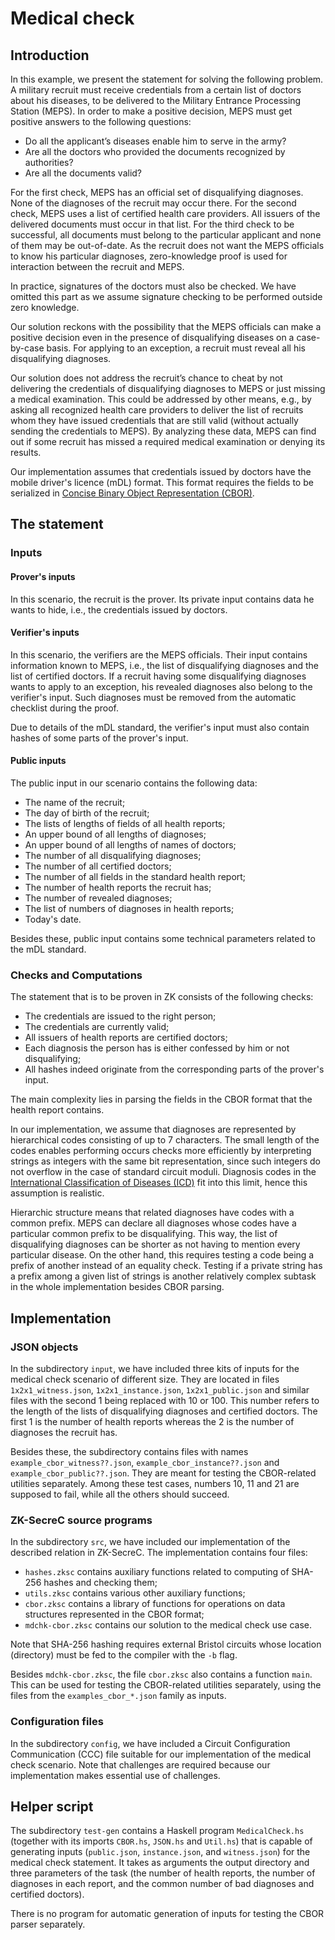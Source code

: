 # Medical check

## Introduction

In this example, we present the statement for solving the following problem. A military recruit must receive credentials from a certain list of doctors about his diseases, to be delivered to the Military Entrance Processing Station (MEPS). In order to make a positive decision, MEPS must get positive answers to the following questions:

* Do all the applicant’s diseases enable him to serve in the army?
* Are all the doctors who provided the documents recognized by authorities?
* Are all the documents valid?

For the first check, MEPS has an official set of disqualifying diagnoses. None of the diagnoses of the recruit may occur there. For the second check, MEPS uses a list of certified health care providers. All issuers of the delivered documents must occur in that list. For the third check to be successful, all documents must belong to the particular applicant and none of them may be out-of-date. As the recruit does not want the MEPS officials to know his particular diagnoses, zero-knowledge proof is used for interaction between the recruit and MEPS.

In practice, signatures of the doctors must also be checked. We have omitted this part as we assume signature checking to be performed outside zero knowledge.

Our solution reckons with the possibility that the MEPS officials can make a positive decision even in the presence of disqualifying diseases on a case-by-case basis. For applying to an exception, a recruit must reveal all his disqualifying diagnoses.

Our solution does not address the recruit’s chance to cheat by not delivering the credentials of disqualifying diagnoses to MEPS or just missing a medical examination. This could be addressed by other means, e.g., by asking all recognized health care providers to deliver the list of recruits whom they have issued credentials that are still valid (without actually sending the credentials to MEPS). By analyzing these data, MEPS can find out if some recruit has missed a required medical examination or denying its results.

Our implementation assumes that credentials issued by doctors have the mobile driver's licence (mDL) format. This format requires the fields to be serialized in [Concise Binary Object Representation (CBOR)](https://www.rfc-editor.org/rfc/rfc8949.html).

## The statement

### Inputs

#### Prover's inputs

In this scenario, the recruit is the prover. Its private input contains data he wants to hide, i.e., the credentials issued by doctors.

#### Verifier's inputs

In this scenario, the verifiers are the MEPS officials. Their input contains information known to MEPS, i.e., the list of disqualifying diagnoses and the list of certified doctors. If a recruit having some disqualifying diagnoses wants to apply to an exception, his revealed diagnoses also belong to the verifier's input. Such diagnoses must be removed from the automatic checklist during the proof.

Due to details of the mDL standard, the verifier's input must also contain hashes of some parts of the prover's input.

#### Public inputs

The public input in our scenario contains the following data:

* The name of the recruit;
* The day of birth of the recruit;
* The lists of lengths of fields of all health reports;
* An upper bound of all lengths of diagnoses;
* An upper bound of all lengths of names of doctors;
* The number of all disqualifying diagnoses;
* The number of all certified doctors;
* The number of all fields in the standard health report;
* The number of health reports the recruit has;
* The number of revealed diagnoses;
* The list of numbers of diagnoses in health reports;
* Today's date.

Besides these, public input contains some technical parameters related to the mDL standard.

### Checks and Computations

The statement that is to be proven in ZK consists of the following checks:

* The credentials are issued to the right person;
* The credentials are currently valid;
* All issuers of health reports are certified doctors;
* Each diagnosis the person has is either confessed by him or not disqualifying;
* All hashes indeed originate from the corresponding parts of the prover's input.

The main complexity lies in parsing the fields in the CBOR format that the health report contains.

In our implementation, we assume that diagnoses are represented by hierarchical codes consisting of up to 7 characters. The small length of the codes enables performing occurs checks more efficiently by interpreting strings as integers with the same bit representation, since such integers do not overflow in the case of standard circuit moduli. Diagnosis codes in the [International Classification of Diseases (ICD)](https://www.who.int/classifications/classification-of-diseases) fit into this limit, hence this assumption is realistic.

Hierarchic structure means that related diagnoses have codes with a common prefix. MEPS can declare all diagnoses whose codes have a particular common prefix to be disqualifying. This way, the list of disqualifying diagnoses can be shorter as not having to mention every particular disease. On the other hand, this requires testing a code being a prefix of another instead of an equality check. Testing if a private string has a prefix among a given list of strings is another relatively complex subtask in the whole implementation besides CBOR parsing.

## Implementation

### JSON objects

In the subdirectory `input`, we have included three kits of inputs for the medical check scenario of different size. They are located in files `1x2x1_witness.json`, `1x2x1_instance.json`, `1x2x1_public.json` and similar files with the second 1 being replaced with 10 or 100. This number refers to the length of the lists of disqualifying diagnoses and certified doctors. The first 1 is the number of health reports whereas the 2 is the number of diagnoses the recruit has.

Besides these, the subdirectory contains files with names `example_cbor_witness??.json`, `example_cbor_instance??.json` and `example_cbor_public??.json`. They are meant for testing the CBOR-related utilities separately. Among these test cases, numbers 10, 11 and 21 are supposed to fail, while all the others should succeed.

### ZK-SecreC source programs

In the subdirectory `src`, we have included our implementation of the described relation in ZK-SecreC. The implementation contains four files:

* `hashes.zksc` contains auxiliary functions related to computing of SHA-256 hashes and checking them;
* `utils.zksc` contains various other auxiliary functions;
* `cbor.zksc` contains a library of functions for operations on data structures represented in the CBOR format;
* `mdchk-cbor.zksc` contains our solution to the medical check use case.

Note that SHA-256 hashing requires external Bristol circuits whose location (directory) must be fed to the compiler with the `-b` flag.

Besides `mdchk-cbor.zksc`, the file `cbor.zksc` also contains a function `main`. This can be used for testing the CBOR-related utilities separately, using the files from the `examples_cbor_*.json` family as inputs.

### Configuration files

In the subdirectory `config`, we have included a Circuit Configuration Communication (CCC) file suitable for our implementation of the medical check scenario. Note that challenges are required because our implementation makes essential use of challenges.

## Helper script

The subdirectory `test-gen` contains a Haskell program `MedicalCheck.hs` (together with its imports `CBOR.hs`, `JSON.hs` and `Util.hs`) that is capable of generating inputs (`public.json`, `instance.json`, and `witness.json`) for the medical check statement. It takes as arguments the output directory and three parameters of the task (the number of health reports, the number of diagnoses in each report, and the common number of bad diagnoses and certified doctors).

There is no program for automatic generation of inputs for testing the CBOR parser separately.
